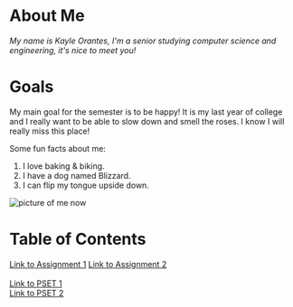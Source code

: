 # About Me
*My name is Kayle Orantes, I'm a senior studying computer science and engineering, it's nice to meet you!*

# Goals
My main goal for the semester is to be happy! It is my last year of college and I really want to be able to slow down and smell the roses. I know I will really miss this place!

Some fun facts about me:
1. I love baking & biking.
2. I have a dog named Blizzard.
3. I can flip my tongue upside down.

![picture of me now](https://media.licdn.com/dms/image/v2/D4E03AQGiaGW9vuBn1g/profile-displayphoto-scale_200_200/B4EZgf4JoUGUAc-/0/1752881474296?e=2147483647&v=beta&t=ndgV6xRXTm2RNe5W6bAU4fmuI2LDMD-4tvkjwJFyXOs)





# Table of Contents

[Link to Assignment 1](assignments/assignment1.md)
[Link to Assignment 2](assignments/assignment2.md)
<br>
<br>
[Link to PSET 1](assignments/pset1.md)
<br>
[Link to PSET 2](assignments/pset2.md)

